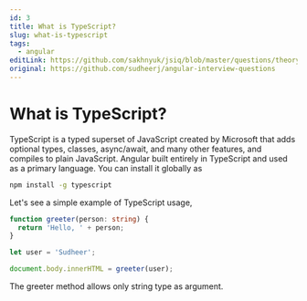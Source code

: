 ```yaml
---
id: 3
title: What is TypeScript?
slug: what-is-typescript
tags:
  - angular
editLink: https://github.com/sakhnyuk/jsiq/blob/master/questions/theory/angular/3.md
original: https://github.com/sudheerj/angular-interview-questions
---
```


# What is TypeScript?

TypeScript is a typed superset of JavaScript created by Microsoft that adds optional types, classes, async/await, and many other features, and compiles to plain JavaScript. Angular built entirely in TypeScript and used as a primary language. You can install it globally as

```cmd
npm install -g typescript
```

Let's see a simple example of TypeScript usage,

```typescript
function greeter(person: string) {
  return 'Hello, ' + person;
}

let user = 'Sudheer';

document.body.innerHTML = greeter(user);
```

The greeter method allows only string type as argument.